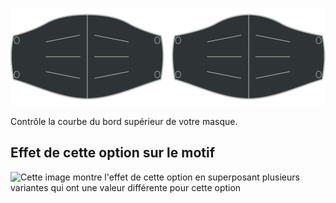 ![Option de courbe](./curve.svg)

Contrôle la courbe du bord supérieur de votre masque.

## Effet de cette option sur le motif

![Cette image montre l'effet de cette option en superposant plusieurs variantes qui ont une valeur différente pour cette option](florence\_curve\_sample.svg "Effet de cette option sur le motif")

